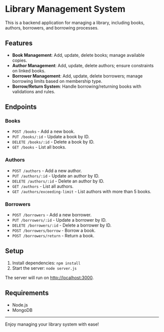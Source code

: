 
# Library Management System

This is a backend application for managing a library, including books, authors, borrowers, and borrowing processes.

## Features

- **Book Management**: Add, update, delete books; manage available copies.
- **Author Management**: Add, update, delete authors; ensure constraints on linked books.
- **Borrower Management**: Add, update, delete borrowers; manage borrowing limits based on membership type.
- **Borrow/Return System**: Handle borrowing/returning books with validations and rules.

## Endpoints

### Books
- `POST /books` - Add a new book.
- `PUT /books/:id` - Update a book by ID.
- `DELETE /books/:id` - Delete a book by ID.
- `GET /books` - List all books.

### Authors
- `POST /authors` - Add a new author.
- `PUT /authors/:id` - Update an author by ID.
- `DELETE /authors/:id` - Delete an author by ID.
- `GET /authors` - List all authors.
- `GET /authors/exceeding-limit` - List authors with more than 5 books.

### Borrowers
- `POST /borrowers` - Add a new borrower.
- `PUT /borrowers/:id` - Update a borrower by ID.
- `DELETE /borrowers/:id` - Delete a borrower by ID.
- `POST /borrowers/borrow` - Borrow a book.
- `POST /borrowers/return` - Return a book.

## Setup

1. Install dependencies: `npm install`
2. Start the server: `node server.js`

The server will run on [http://localhost:3000](http://localhost:3000).

## Requirements
- Node.js
- MongoDB

---
Enjoy managing your library system with ease!
